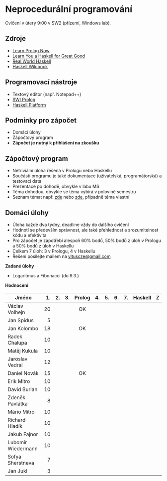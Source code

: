 Neprocedurální programování
===========================

Cvičení v úterý 9:00 v SW2 (přízemí, Windows lab).

Zdroje
------

- [Learn Prolog Now](http://www.learnprolognow.org/)
- [Learn You a Haskell for Great Good](http://learnyouahaskell.com/)
- [Real World Haskell](http://book.realworldhaskell.org/)
- [Haskell Wikibook](https://en.wikibooks.org/wiki/Haskell)

Programovací nástroje
---------------------

- Textový editor (např. Notepad++)
- [SWI Prolog](http://www.swi-prolog.org/)
- [Haskell Platform](https://www.haskell.org/platform/)

Podmínky pro zápočet
--------------------

- Domácí úlohy
- Zápočtový program
- **Zápočet je nutný k přihlášení na zkoušku**

Zápočtový program
-----------------

- Netriviální úloha řešená v Prologu nebo Haskellu
- Součástí programu je také dokumentace (uživatelská, programátorská) a testovací data
- Prezentace po dohodě, obvykle v labu MS
- Téma dohodou, obvykle se téma vybírá v polovině semestru
- Seznam témat např. [zde](http://kti.mff.cuni.cz/~hric/vyuka/pl_prikl_win.pdf) nebo [zde](http://ksvi.mff.cuni.cz/~dvorak/vyuka/14/NPRG005x01/programy.html), případně téma vlastní

Domácí úlohy
------------

- Úloha každé dva týdny, deadline vždy do dalšího cvičení
- Hodnotí se především správnost, ale také přehlednost a srozumitelnost kódu a efektivita
- Pro zápočet je zapotřebí alespoň 60% bodů, 50% bodů z úloh v Prologu a 50% bodů z úloh v Haskellu
- Celkem 7 úloh: 3 v Prologu, 4 v Haskellu
- Řešení posílejte mailem na vituscze@gmail.com

**Zadané úlohy**

- Logaritmus a Fibonacci (do 9.3.)

**Hodnocení**

| Jméno              | 1. | 2. | 3. | Prolog | 4. | 5. | 6. | 7. | Haskell |  Z |
| ------------------ | --:| --:| --:|:------:| --:| --:| --:| --:|:-------:|:--:|
| Václav Volhejn     | 20 |    |    | OK     |    |    |    |    |         |    |
| Jan Spidus         |  5 |    |    |        |    |    |    |    |         |    |
| Jan Kolombo        | 18 |    |    | OK     |    |    |    |    |         |    |
| Radek Chalupa      | 10 |    |    |        |    |    |    |    |         |    |
| Matěj Kukula       | 10 |    |    |        |    |    |    |    |         |    |
| Jaroslav Vedral    | 12 |    |    |        |    |    |    |    |         |    |
| Daniel Novák       | 15 |    |    | OK     |    |    |    |    |         |    |
| Erik Mitro         | 10 |    |    |        |    |    |    |    |         |    |
| David Burian       | 10 |    |    |        |    |    |    |    |         |    |
| Zdeněk Pavlátka    |  8 |    |    |        |    |    |    |    |         |    |
| Mário Mitro        | 10 |    |    |        |    |    |    |    |         |    |
| Richard Hladík     | 10 |    |    |        |    |    |    |    |         |    |
| Jakub Fajnor       | 10 |    |    |        |    |    |    |    |         |    |
| Lubomír Wiedermann | 10 |    |    |        |    |    |    |    |         |    |
| Sofya Sherstneva   |  7 |    |    |        |    |    |    |    |         |    |
| Jan Jukl           |  3 |    |    |        |    |    |    |    |         |    |
